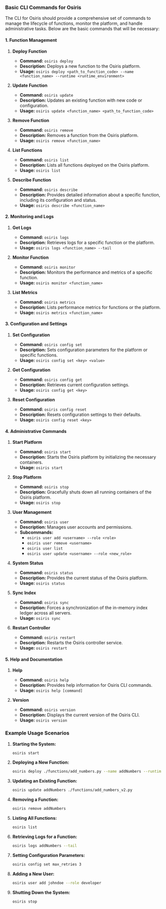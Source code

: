 ### Basic CLI Commands for Osiris

The CLI for Osiris should provide a comprehensive set of commands to manage the lifecycle of functions, monitor the platform, and handle administrative tasks. Below are the basic commands that will be necessary:

#### 1. **Function Management**

1. **Deploy Function**
   - **Command:** `osiris deploy`
   - **Description:** Deploys a new function to the Osiris platform.
   - **Usage:** `osiris deploy <path_to_function_code> --name <function_name> --runtime <runtime_environment>`

2. **Update Function**
   - **Command:** `osiris update`
   - **Description:** Updates an existing function with new code or configuration.
   - **Usage:** `osiris update <function_name> <path_to_function_code>`

3. **Remove Function**
   - **Command:** `osiris remove`
   - **Description:** Removes a function from the Osiris platform.
   - **Usage:** `osiris remove <function_name>`

4. **List Functions**
   - **Command:** `osiris list`
   - **Description:** Lists all functions deployed on the Osiris platform.
   - **Usage:** `osiris list`

5. **Describe Function**
   - **Command:** `osiris describe`
   - **Description:** Provides detailed information about a specific function, including its configuration and status.
   - **Usage:** `osiris describe <function_name>`

#### 2. **Monitoring and Logs**

1. **Get Logs**
   - **Command:** `osiris logs`
   - **Description:** Retrieves logs for a specific function or the platform.
   - **Usage:** `osiris logs <function_name> --tail`

2. **Monitor Function**
   - **Command:** `osiris monitor`
   - **Description:** Monitors the performance and metrics of a specific function.
   - **Usage:** `osiris monitor <function_name>`

3. **List Metrics**
   - **Command:** `osiris metrics`
   - **Description:** Lists performance metrics for functions or the platform.
   - **Usage:** `osiris metrics <function_name>`

#### 3. **Configuration and Settings**

1. **Set Configuration**
   - **Command:** `osiris config set`
   - **Description:** Sets configuration parameters for the platform or specific functions.
   - **Usage:** `osiris config set <key> <value>`

2. **Get Configuration**
   - **Command:** `osiris config get`
   - **Description:** Retrieves current configuration settings.
   - **Usage:** `osiris config get <key>`

3. **Reset Configuration**
   - **Command:** `osiris config reset`
   - **Description:** Resets configuration settings to their defaults.
   - **Usage:** `osiris config reset <key>`

#### 4. **Administrative Commands**

1. **Start Platform**
    - **Command:** `osiris start`
    - **Description:** Starts the Osiris platform by initializing the necessary containers.
    - **Usage:** `osiris start`

1. **Stop Platform**
    - **Command:** `osiris stop`
    - **Description:** Gracefully shuts down all running containers of the Osiris platform.
    - **Usage:** `osiris stop`

1. **User Management**
   - **Command:** `osiris user`
   - **Description:** Manages user accounts and permissions.
   - **Subcommands:**
     - `osiris user add <username> --role <role>`
     - `osiris user remove <username>`
     - `osiris user list`
     - `osiris user update <username> --role <new_role>`

2. **System Status**
   - **Command:** `osiris status`
   - **Description:** Provides the current status of the Osiris platform.
   - **Usage:** `osiris status`

3. **Sync Index**
   - **Command:** `osiris sync`
   - **Description:** Forces a synchronization of the in-memory index ledger across all servers.
   - **Usage:** `osiris sync`

4. **Restart Controller**
   - **Command:** `osiris restart`
   - **Description:** Restarts the Osiris controller service.
   - **Usage:** `osiris restart`

#### 5. **Help and Documentation**

1. **Help**
   - **Command:** `osiris help`
   - **Description:** Provides help information for Osiris CLI commands.
   - **Usage:** `osiris help [command]`

2. **Version**
   - **Command:** `osiris version`
   - **Description:** Displays the current version of the Osiris CLI.
   - **Usage:** `osiris version`

### Example Usage Scenarios

1. **Starting the System:**
   ```sh
   osiris start
   ```
   
1. **Deploying a New Function:**
   ```sh
   osiris deploy ./functions/add_numbers.py --name addNumbers --runtime python3.8
   ```

2. **Updating an Existing Function:**
   ```sh
   osiris update addNumbers ./functions/add_numbers_v2.py
   ```

3. **Removing a Function:**
   ```sh
   osiris remove addNumbers
   ```

4. **Listing All Functions:**
   ```sh
   osiris list
   ```

5. **Retrieving Logs for a Function:**
   ```sh
   osiris logs addNumbers --tail
   ```

6. **Setting Configuration Parameters:**
   ```sh
   osiris config set max_retries 3
   ```

7. **Adding a New User:**
   ```sh
   osiris user add johndoe --role developer
   ```

1. **Shutting Down the System:**
   ```sh
   osiris stop
   ```
